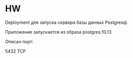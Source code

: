 # HW

Deployment для запуска сервера базы данных Postgresql.

Приложение запускается из образа postgres:10.13

Описан порт:

5432 TCP
